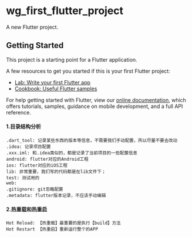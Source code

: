 # wg_first_flutter_project

A new Flutter project.

## Getting Started

This project is a starting point for a Flutter application.

A few resources to get you started if this is your first Flutter project:

- [Lab: Write your first Flutter app](https://flutter.dev/docs/get-started/codelab)
- [Cookbook: Useful Flutter samples](https://flutter.dev/docs/cookbook)

For help getting started with Flutter, view our
[online documentation](https://flutter.dev/docs), which offers tutorials,
samples, guidance on mobile development, and a full API reference.


#### 1.目录结构分析
    .dart_tool: 记录某些东西的版本等信息，不需要我们手动配置，所以尽量不要去改动
    .idea: 记录项目配置
    .xxx.iml: 和.idea类似的，都是记录了当前项目的一些配置信息
    android: flutter对应的Android工程
    ios: flutter对应的iOS工程
    lib: 非常重要，我们写的代码都是在lib文件下；
    test: 测试用的
    web:
    .gitignore: git忽略配置
    .metadata: flutter版本记录，不应该手动编辑
#### 2.热重载和热重启
    Hot Reload: 【热重载】最重要的是执行【build】方法
    Hot Restart 【热重启】重新运行整个的APP
